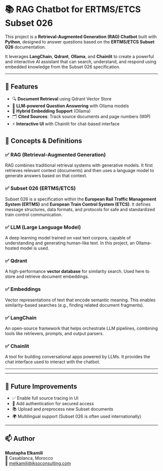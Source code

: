 # 📚 RAG Chatbot for ERTMS/ETCS Subset 026

This project is a **Retrieval-Augmented Generation (RAG) Chatbot** built with **Python**, designed to answer questions based on the **ERTMS/ETCS Subset 026** documentation.

It leverages **LangChain**, **Qdrant**, **Ollama**, and **Chainlit** to create a powerful and interactive AI assistant that can search, understand, and respond using embedded knowledge from the Subset 026 specification.

---

## 🔧 Features

- 🔍 **Document Retrieval** using Qdrant Vector Store
- 🤖 **LLM-powered Question Answering** with Ollama models
- 🧠 **Hybrid Embedding Support** (Ollama)
- 🗂️ **Cited Sources**: Track source documents and page numbers (WIP)
- ⚡ **Interactive UI** with Chainlit for chat-based interface


## 🧠 Concepts & Definitions

### ✅ RAG (Retrieval-Augmented Generation)

RAG combines traditional retrieval systems with generative models. It first retrieves relevant context (documents) and then uses a language model to generate answers based on that context.

### ✅ Subset 026 (ERTMS/ETCS)

Subset 026 is a specification within the **European Rail Traffic Management System (ERTMS)** and **European Train Control System (ETCS)**. It defines message structures, data formats, and protocols for safe and standardized train control communication.

### ✅ LLM (Large Language Model)

A deep learning model trained on vast text corpora, capable of understanding and generating human-like text. In this project, an Ollama-hosted model is used.

### ✅ Qdrant

A high-performance **vector database** for similarity search. Used here to store and retrieve document embeddings.

### ✅ Embeddings

Vector representations of text that encode semantic meaning. This enables similarity-based searches (e.g., finding related document fragments).

### ✅ LangChain

An open-source framework that helps orchestrate LLM pipelines, combining tools like retrievers, prompts, and output parsers.

### ✅ Chainlit

A tool for building conversational apps powered by LLMs. It provides the chat interface used to interact with the chatbot.

---

---

## 🧪 Future Improvements

- ✅ Enable full source tracing in UI
- 🔐 Add authentication for secured access
- 📚 Upload and preprocess new Subset documents
- 🌍 Multilingual support (Subset 026 is often used internationally)

---

## 📫 Author

**Mustapha Elkamili**  
📍 Casablanca, Morocco  
📧 <melkamili@iksoconsulting.com>
